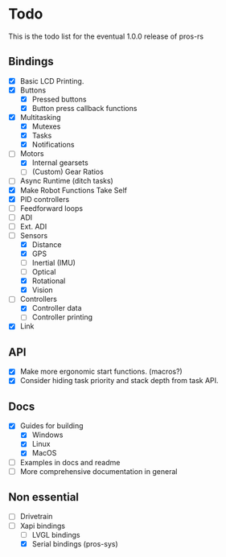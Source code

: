 # Todo

This is the todo list for the eventual 1.0.0 release of pros-rs

## Bindings

* [X] Basic LCD Printing.
* [X] Buttons
  * [X] Pressed buttons
  * [X] Button press callback functions
* [X] Multitasking
  * [X] Mutexes
  * [X] Tasks
  * [X] Notifications
* [ ] Motors
  * [x] Internal gearsets
  * [ ] (Custom) Gear Ratios
* [ ] Async Runtime (ditch tasks)
* [X] Make Robot Functions Take Self
* [X] PID controllers
* [ ] Feedforward loops
* [ ] ADI
* [ ] Ext. ADI
* [ ] Sensors
  * [X] Distance
  * [X] GPS
  * [ ] Inertial (IMU)
  * [ ] Optical
  * [X] Rotational
  * [X] Vision
* [ ] Controllers
  * [X] Controller data
  * [ ] Controller printing
* [X] Link

## API

* [X] Make more ergonomic start functions. (macros?)
* [X] Consider hiding task priority and stack depth from task API.

## Docs

* [X] Guides for building
  * [X] Windows
  * [X] Linux
  * [X] MacOS
* [ ] Examples in docs and readme
* [ ] More comprehensive documentation in general

## Non essential

* [ ] Drivetrain
* [ ] Xapi bindings
  * [ ] LVGL bindings
  * [X] Serial bindings (pros-sys)
